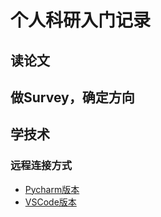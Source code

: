 # 个人科研入门记录 
## 读论文 

## 做Survey，确定方向

## 学技术  
### 远程连接方式  
- [Pycharm版本](SSH_Connnection/Pycharm.md)  
- [VSCode版本](SSH_Connection/VSCode.md)

